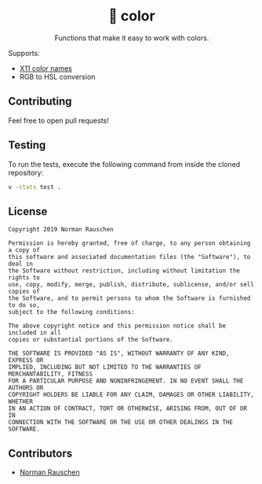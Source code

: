<h1 align="center">🎨 color</h1>

<p align="center">Functions that make it easy to work with colors.</p>

Supports:

- [X11 color names](https://en.wikipedia.org/wiki/X11_color_names)
- RGB to HSL conversion

<!--## Installation

```bash
v install color
```-->

## Contributing

Feel free to open pull requests!

## Testing

To run the tests, execute the following command from inside the cloned
repository:

```bash
v -stats test .
```

## License

```plaintext
Copyright 2019 Norman Rauschen

Permission is hereby granted, free of charge, to any person obtaining a copy of
this software and associated documentation files (the "Software"), to deal in
the Software without restriction, including without limitation the rights to
use, copy, modify, merge, publish, distribute, sublicense, and/or sell copies of
the Software, and to permit persons to whom the Software is furnished to do so,
subject to the following conditions:

The above copyright notice and this permission notice shall be included in all
copies or substantial portions of the Software.

THE SOFTWARE IS PROVIDED "AS IS", WITHOUT WARRANTY OF ANY KIND, EXPRESS OR
IMPLIED, INCLUDING BUT NOT LIMITED TO THE WARRANTIES OF MERCHANTABILITY, FITNESS
FOR A PARTICULAR PURPOSE AND NONINFRINGEMENT. IN NO EVENT SHALL THE AUTHORS OR
COPYRIGHT HOLDERS BE LIABLE FOR ANY CLAIM, DAMAGES OR OTHER LIABILITY, WHETHER
IN AN ACTION OF CONTRACT, TORT OR OTHERWISE, ARISING FROM, OUT OF OR IN
CONNECTION WITH THE SOFTWARE OR THE USE OR OTHER DEALINGS IN THE SOFTWARE.
```

## Contributors

- [Norman Rauschen](https://www.github.com/Acid147/)
